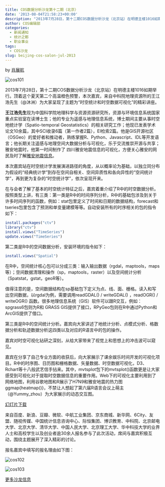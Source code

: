 ```yaml
---
title: COS数据分析沙龙第十二期（北京）
date: '2013-08-04T21:58:23+00:00'
description: "2013年7月28日，第十二期COS数据分析沙龙（北京站）在明德主楼1016如期举行。顶着这个夏天第二个高温橙色预警，本次嘉宾，来自中科院地理资源所的王江浩先生（@沐洲）为大家呈现了主题为“时空统计和时空数据可视化”的精彩讲座。"
author: COS编辑部
categories:
  - 新闻通知
  - 统计之都
  - 职业事业
tags:
  - COS沙龙
slug: beijing-cos-salon-jul-2013
---
```



by [肖展航](http://weibo.com/xzhman)


![cos101](https://cos.name/wp-content/uploads/2013/08/cos101.jpg)




2013年7月28日，第十二期COS数据分析沙龙（北京站）在明德主楼1016如期举行。顶着这个夏天第二个高温橙色预警，本次嘉宾，来自中科院地理资源所的王江浩先生（@沐洲）为大家呈现了主题为“时空统计和时空数据可视化”的精彩讲座。

**王江浩先生**现为中国科学院地理科学与资源资源研究所，资源与环境信息系统国家重点实验室在读博士生；他的专业为遥感与地理信息系统，博士期间主要从事时空地统计学（Spatio-temporal Geostatistics）的相关研究工作；他现已发表学术论文10余篇，其中SCI收录6篇（第一作者2篇），EI检索2篇。他是GIS开源社区（OSGeo）的爱好者和推动者，熟练掌握R、Python、Javascript、IDL等开发语言；他长期关注遥感与地理空间大数据分析与可视化，乐于交流推崇开源与共享；雅安地震时，他第一时间制作了 四川雅安地震信息的可视化，方便关心雅安的网民及时了解[雅安地震信息](http://jianghao.github.io/earthquake/index.htm)。
  



  
本次嘉宾站在时空统计学发展演进路径的角度，从以概率论为基础，以独立同分布为假设的“经典统计学”到存在空间自相关、空间异质性和各向异性的“空间统计学”，再到更为复杂的“时空统计学”，依次呈现开来。

在与会者了解了基本的时空统计特征之后，嘉宾着重介绍了R中的时空数据分析。按照类型上讲，有三类：第一类是R中的时间序列分析，R中的基础包涉及到关于许多时间序列的函数，例如：stat包里定义了时间和日期的数据结构，forecast和tseries包里包含了预测和单变量建模等等。自动安装所有的时序相关的包的指令如下：

```r    
install.packages("ctv") 
library("ctv")
install.views("TimeSeries") 
update.views("TimeSeries")
```   

第二类是R中的空间数据分析，安装环境的指令如下：

```r    
install.views("Spatial")
```    

在R中，空间统计核心包可以分成三类：输入输出数据（rgdal，maptools，maps等）；空间数据清理和操作（sp，maptools，raster）以及空间统计分析（Spatstat，gstat，geoR等）。

值得注意的是，空间数据结构在sp基础包下定义为点、线、面、栅格。读入和写出空间数据，以rgdal为例，需要调用readGDAL() / writeGDAL() ，readOGR() / writeOGR() 函数。很多地理信息系统（GIS）软件可以跟R交互，例如：spgrass6包则为R和 GRASS GIS提供了接口，RPyGeo包则在R中通过Python和ArcGIS提供了借口。



第三类是R中的空间统计分析。嘉宾向大家讲述了地统计分析、点模式分析、格数据分析和轨迹数据分析这四类以及对应的R语言中的包的操作。

嘉宾对时空可视化钻研之深刻，从给大家带来了视觉上和思想上的冲击波可以窥见。

嘉宾在分享了自己专业方面的收获后，向大家展示了课余娱乐时间开发的可视化项目。R中的时序图、日历图和栅格数据、矢量数据、时空数据可视化，D3、Rchart等十八般武艺信手拈来。其中，mvtsplot包下的mvtsplot()函数更是让大家感受到可视化对于提取时空数据信息的重要作用。Web下的可视化主要利用到了网络地图，利用谷歌地图和R展示了H7N9和雅安地震的热力图ggmap{heatmap()}，不禁让人想起了第六届R语言会议上萌主（@Yummy_zhou）为大家展示的动态交互图。

[幻灯片下载](https://cos.name/wp-content/uploads/2013/08/时空统计与时空数据可视化_COS.pdf)

来自百度、新浪、豆瓣、微软、中航工业集团、京东商城、新华网、6City、友盟、随视传媒、中国统计信息咨询中心、际恒集团、博识教育、中科院、北京邮电大学、北京大学、清华大学、中国人民大学、北京理工大学、华中科技大学的业界人士和高校学生以及创业者逾30余人报名参与了此次活动，席间与嘉宾积极互动，围绕主题展开了深入精彩的讨论。

报名嘉宾中填写的报名理由如下图：

![cos102](https://cos.name/wp-content/uploads/2013/08/cos102.jpg)


![cos103](https://cos.name/wp-content/uploads/2013/08/cos103.jpg)
  
[更多沙龙信息](https://cos.name/salon)
